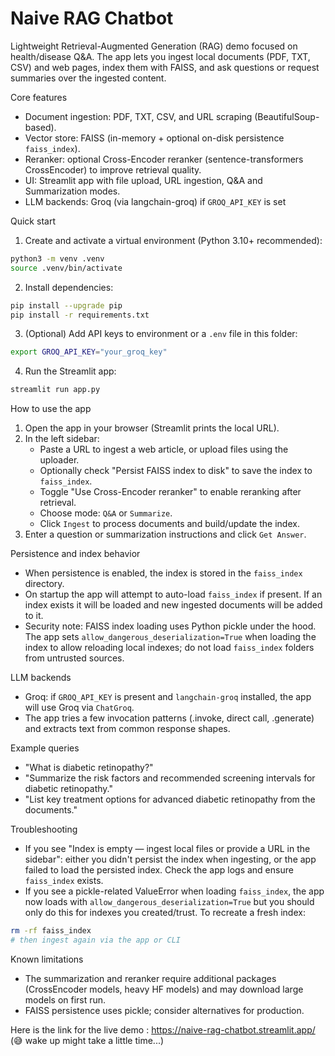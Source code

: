 # Naive RAG Chatbot

Lightweight Retrieval-Augmented Generation (RAG) demo focused on health/disease Q&A. The app lets you ingest local documents (PDF, TXT, CSV) and web pages, index them with FAISS, and ask questions or request summaries over the ingested content.

Core features
- Document ingestion: PDF, TXT, CSV, and URL scraping (BeautifulSoup-based).
- Vector store: FAISS (in-memory + optional on-disk persistence `faiss_index`).
- Reranker: optional Cross-Encoder reranker (sentence-transformers CrossEncoder) to improve retrieval quality.
- UI: Streamlit app with file upload, URL ingestion, Q&A and Summarization modes.
- LLM backends: Groq (via langchain-groq) if `GROQ_API_KEY` is set


Quick start
1. Create and activate a virtual environment (Python 3.10+ recommended):
```bash
python3 -m venv .venv
source .venv/bin/activate
```
2. Install dependencies:
```bash
pip install --upgrade pip
pip install -r requirements.txt
```
3. (Optional) Add API keys to environment or a `.env` file in this folder:
```bash
export GROQ_API_KEY="your_groq_key"
```
4. Run the Streamlit app:
```bash
streamlit run app.py
```

How to use the app
1. Open the app in your browser (Streamlit prints the local URL).
2. In the left sidebar:
	- Paste a URL to ingest a web article, or upload files using the uploader.
	- Optionally check "Persist FAISS index to disk" to save the index to `faiss_index`.
	- Toggle "Use Cross-Encoder reranker" to enable reranking after retrieval.
	- Choose mode: `Q&A` or `Summarize`.
	- Click `Ingest` to process documents and build/update the index.
3. Enter a question or summarization instructions and click `Get Answer`.

Persistence and index behavior
- When persistence is enabled, the index is stored in the `faiss_index` directory.
- On startup the app will attempt to auto-load `faiss_index` if present. If an index exists it will be loaded and new ingested documents will be added to it.
- Security note: FAISS index loading uses Python pickle under the hood. The app sets `allow_dangerous_deserialization=True` when loading the index to allow reloading local indexes; do not load `faiss_index` folders from untrusted sources.

LLM backends
- Groq: if `GROQ_API_KEY` is present and `langchain-groq` installed, the app will use Groq via `ChatGroq`.
- The app tries a few invocation patterns (.invoke, direct call, .generate) and extracts text from common response shapes.

Example queries
- "What is diabetic retinopathy?"
- "Summarize the risk factors and recommended screening intervals for diabetic retinopathy."
- "List key treatment options for advanced diabetic retinopathy from the documents."

Troubleshooting
- If you see "Index is empty — ingest local files or provide a URL in the sidebar": either you didn't persist the index when ingesting, or the app failed to load the persisted index. Check the app logs and ensure `faiss_index` exists.
- If you see a pickle-related ValueError when loading `faiss_index`, the app now loads with `allow_dangerous_deserialization=True` but you should only do this for indexes you created/trust. To recreate a fresh index:
```bash
rm -rf faiss_index
# then ingest again via the app or CLI
```

Known limitations
- The summarization and reranker require additional packages (CrossEncoder models, heavy HF models) and may download large models on first run.
- FAISS persistence uses pickle; consider alternatives for production.


Here is the link for the live demo : https://naive-rag-chatbot.streamlit.app/ (😅 wake up might take a little time...)


